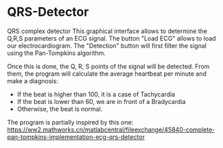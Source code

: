 # QRS-Detector
QRS complex detector 
This graphical interface allows to determine the Q,R,S parameters of an ECG signal.
The button "Load ECG" allows to load our electrocardiogram.
The "Detection" button will first filter the signal using the Pan-Tompkins algorithm.

Once this is done, the Q, R, S points of the signal will be detected. From them, the program will calculate the average heartbeat per minute and make a diagnosis:
 - If the beat is higher than 100, it is a case of Tachycardia
 - If the beat is lower than 60, we are in front of a Bradycardia
 - Otherwise, the beat is normal.

The program is partially inspired by this one: https://ww2.mathworks.cn/matlabcentral/fileexchange/45840-complete-pan-tompkins-implementation-ecg-qrs-detector

